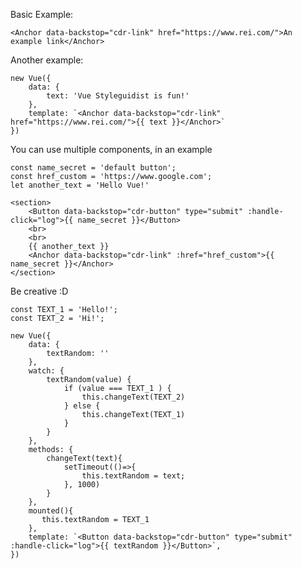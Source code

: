 Basic Example:

    <Anchor data-backstop="cdr-link" href="https://www.rei.com/">An example link</Anchor>

Another example:

    new Vue({
        data: {
            text: 'Vue Styleguidist is fun!'
        },
        template: `<Anchor data-backstop="cdr-link" href="https://www.rei.com/">{{ text }}</Anchor>`
    })

You can use multiple components, in an example

    const name_secret = 'default button';
    const href_custom = 'https://www.google.com';
    let another_text = 'Hello Vue!'

    <section>
        <Button data-backstop="cdr-button" type="submit" :handle-click="log">{{ name_secret }}</Button>
        <br>
        <br>
        {{ another_text }}
        <Anchor data-backstop="cdr-link" :href="href_custom">{{ name_secret }}</Anchor>
    </section>

Be creative :D
    
    const TEXT_1 = 'Hello!';
    const TEXT_2 = 'Hi!';

    new Vue({
        data: {
            textRandom: ''
        },
        watch: {
            textRandom(value) {
                if (value === TEXT_1 ) {
                    this.changeText(TEXT_2)
                } else {
                    this.changeText(TEXT_1)
                }
            }
        },
        methods: {
            changeText(text){
                setTimeout(()=>{
                    this.textRandom = text;
                }, 1000)
            }
        },
        mounted(){
           this.textRandom = TEXT_1
        },
        template: `<Button data-backstop="cdr-button" type="submit" :handle-click="log">{{ textRandom }}</Button>`,
    })